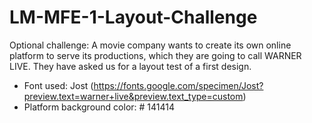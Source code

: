 # LM-MFE-1-Layout-Challenge
Optional challenge: A movie company wants to create its own online platform to serve its productions, which they are going to call WARNER LIVE. They have asked us for a layout test of a first design. 

- Font used: Jost (https://fonts.google.com/specimen/Jost?preview.text=warner+live&preview.text_type=custom)
- Platform background color: # 141414
